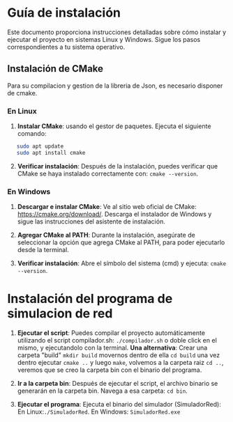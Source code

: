 # Guía de instalación

Este documento proporciona instrucciones detalladas sobre cómo instalar y ejecutar el proyecto en sistemas Linux y Windows. Sigue los pasos correspondientes a tu sistema operativo.

## Instalación de CMake

Para su compilacion y gestion de la libreria de Json, es necesario disponer de cmake.

### En Linux

1. **Instalar CMake**: usando el gestor de paquetes. Ejecuta el siguiente comando:
```bash
   sudo apt update
   sudo apt install cmake
```

2. **Verificar instalación**: Después de la instalación, puedes verificar que CMake se haya instalado correctamente con: `cmake --version`.

### En Windows

1. **Descargar e instalar CMake**:
        Ve al sitio web oficial de CMake: https://cmake.org/download/.
        Descarga el instalador de Windows y sigue las instrucciones del asistente de instalación.

2. **Agregar CMake al PATH**: Durante la instalación, asegúrate de seleccionar la opción que agrega    CMake al PATH, para poder ejecutarlo desde la terminal.

3. **Verificar instalación**: Abre el símbolo del sistema (cmd) y ejecuta: `cmake --version`.


# Instalación del programa de simulacion de red

1. **Ejecutar el script**: Puedes compilar el proyecto automáticamente utilizando el script compilador.sh: `./compilador.sh` o doble click en el mismo, y ejecutandolo con la terminal.
     **Una alternativa**:  Crear una carpeta "build" `mkdir build` movernos dentro de ella
       `cd build` una vez dentro ejecutar `cmake ..` y luego `make`, volvemos a la carpeta raiz
       `cd ..`, veremos que se creo la carpeta bin con el binario del programa.

2. **Ir a la carpeta bin**: Después de ejecutar el script, el archivo binario se generarán en la carpeta bin. Navega a esa carpeta: `cd bin`.

3. **Ejecutar el programa**: Ejecuta el binario del simulador (SimuladorRed): 
        En Linux:`./SimuladorRed`.
        En Windows: `SimuladorRed.exe`

